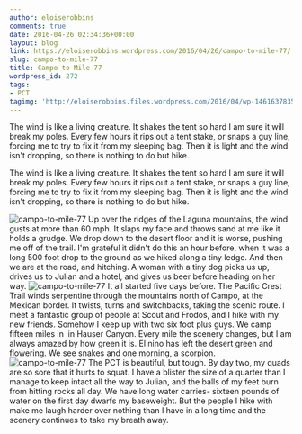 ```yaml
---
author: eloiserobbins
comments: true
date: 2016-04-26 02:34:36+00:00
layout: blog
link: https://eloiserobbins.wordpress.com/2016/04/26/campo-to-mile-77/
slug: campo-to-mile-77
title: Campo to Mile 77
wordpress_id: 272
tags:
- PCT
tagimg: 'http://eloiserobbins.files.wordpress.com/2016/04/wp-1461637835251.jpg'
---
```


The wind is like a living creature. It shakes the tent so hard I am sure it will break my poles. Every few hours it rips out a tent stake, or snaps a guy line, forcing me to try to fix it from my sleeping bag. Then it is light and the wind isn't dropping, so there is nothing to do but hike.


The wind is like a living creature. It shakes the tent so hard I am sure it will break my poles. Every few hours it rips out a tent stake, or snaps a guy line, forcing me to try to fix it from my sleeping bag. Then it is light and the wind isn't dropping, so there is nothing to do but hike.

![campo-to-mile-77](http://eloiserobbins.files.wordpress.com/2016/04/wp-1461637809262.jpg)
Up over the ridges of the Laguna mountains, the wind gusts at more than 60 mph. It slaps my face and throws sand at me like it holds a grudge. We drop down to the desert floor and it is worse, pushing me off of the trail. I'm grateful it didn't do this an hour before, when it was a long 500 foot drop to the ground as we hiked along a tiny ledge. And then we are at the road, and hitching. A woman with a tiny dog picks us up, drives us to Julian and a hotel, and gives us beer before heading on her way.
![campo-to-mile-77](http://eloiserobbins.files.wordpress.com/2016/04/wp-1461637823449.jpg)
It all started five days before. The Pacific Crest Trail winds serpentine through the mountains north of Campo, at the Mexican border. It twists, turns and switchbacks, taking the scenic route. I meet a fantastic group of people at Scout and Frodos, and I hike with my new friends. Somehow I keep up with two six foot plus guys. We camp fifteen miles in  in Hauser Canyon. Every mile the scenery changes, but I am always amazed by how green it is. El nino has left the desert green and flowering. We see snakes and one morning, a scorpion.
![campo-to-mile-77](http://eloiserobbins.files.wordpress.com/2016/04/wp-1461637835251.jpg)
The PCT is beautiful, but tough. By day two, my quads are so sore that it hurts to squat. I have a blister the size of a quarter than I manage to keep intact all the way to Julian, and the balls of my feet burn from hitting rocks all day. We have long water carries- sixteen pounds of water on the first day dwarfs my baseweight. But the people I hike with make me laugh harder over nothing than I have in a long time and the scenery continues to take my breath away.
